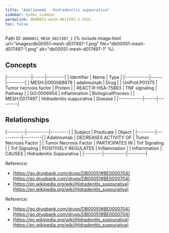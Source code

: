 ```yaml
---
title: "Adalimumab - Hidradenitis suppurativa"
sidebar: mydoc_sidebar
permalink: db00051-mesh-d017497-1.html
toc: false 
---
```



Path ID: `DB00051_MESH_D017497_1`
{% include image.html url="images/db00051-mesh-d017497-1.png" file="db00051-mesh-d017497-1.png" alt="db00051-mesh-d017497-1" %}

## Concepts

|------------|------|---------|
| Identifier | Name | Type    |
|------------|------|---------|
| MESH:D000068879 | adalimumab | Drug |
| UniProt:P01375 | Tumor necrosis factor | Protein |
| REACT:R-HSA-75893 | TNF signaling | Pathway |
| GO:0006954 | inflammation | BiologicalProcess |
| MESH:D017497 | Hidradenitis suppurativa | Disease |
|------------|------|---------|

## Relationships

|---------|-----------|---------|
| Subject | Predicate | Object  |
|---------|-----------|---------|
| Adalimumab | DECREASES ACTIVITY OF | Tumor Necrosis Factor |
| Tumor Necrosis Factor | PARTICIPATES IN | Tnf Signaling |
| Tnf Signaling | POSITIVELY REGULATES | Inflammation |
| Inflammation | CAUSES | Hidradenitis Suppurativa |
|---------|-----------|---------|

Reference: 
  - [https://go.drugbank.com/drugs/DB00051#BE0000704](https://go.drugbank.com/drugs/DB00051#BE0000704)
  - [https://en.wikipedia.org/wiki/Hidradenitis_suppurativa](https://en.wikipedia.org/wiki/Hidradenitis_suppurativa)

Reference: 
  - [https://go.drugbank.com/drugs/DB00051#BE0000704](https://go.drugbank.com/drugs/DB00051#BE0000704)
  - [https://en.wikipedia.org/wiki/Hidradenitis_suppurativa](https://en.wikipedia.org/wiki/Hidradenitis_suppurativa)
